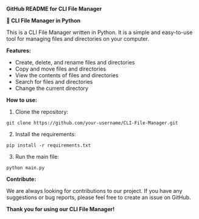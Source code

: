 **GitHub README for CLI File Manager**

**🚀 CLI File Manager in Python**

This is a CLI File Manager written in Python. It is a simple and easy-to-use tool for managing files and directories on your computer.

**Features:**

* Create, delete, and rename files and directories
* Copy and move files and directories
* View the contents of files and directories
* Search for files and directories
* Change the current directory

**How to use:**

1. Clone the repository:
```
git clone https://github.com/your-username/CLI-File-Manager.git
```
2. Install the requirements:
```
pip install -r requirements.txt
```
3. Run the main file:
```
python main.py
```

**Contribute:**

We are always looking for contributions to our project. If you have any suggestions or bug reports, please feel free to create an issue on GitHub.

**Thank you for using our CLI File Manager!**
